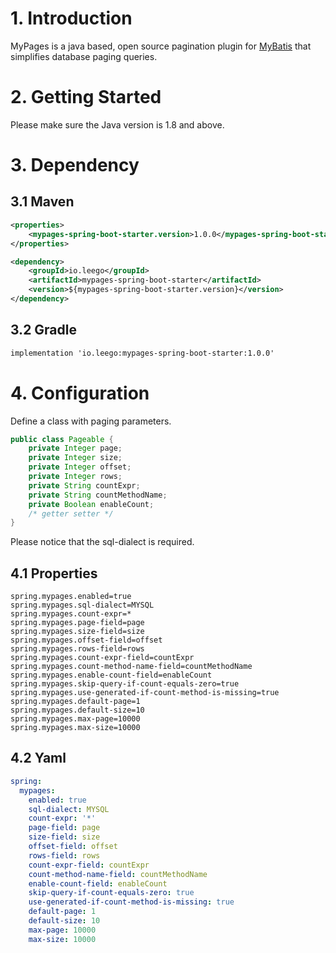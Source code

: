 # 1. Introduction

MyPages is a java based, open source pagination plugin for [MyBatis](https://github.com/mybatis/mybatis-3) that simplifies database paging queries.

# 2. Getting Started

Please make sure the Java version is 1.8 and above.

# 3. Dependency

## 3.1 Maven

```xml
<properties>
    <mypages-spring-boot-starter.version>1.0.0</mypages-spring-boot-starter.version>
</properties>

<dependency>
    <groupId>io.leego</groupId>
    <artifactId>mypages-spring-boot-starter</artifactId>
    <version>${mypages-spring-boot-starter.version}</version>
</dependency>
```

## 3.2 Gradle

```xml
implementation 'io.leego:mypages-spring-boot-starter:1.0.0'
```

# 4. Configuration

Define a class with paging parameters.

```java
public class Pageable {
    private Integer page;
    private Integer size;
    private Integer offset;
    private Integer rows;
    private String countExpr;
    private String countMethodName;
    private Boolean enableCount;
    /* getter setter */
}
```

Please notice that the sql-dialect is required.

## 4.1 Properties

```properties
spring.mypages.enabled=true
spring.mypages.sql-dialect=MYSQL
spring.mypages.count-expr=*
spring.mypages.page-field=page
spring.mypages.size-field=size
spring.mypages.offset-field=offset
spring.mypages.rows-field=rows
spring.mypages.count-expr-field=countExpr
spring.mypages.count-method-name-field=countMethodName
spring.mypages.enable-count-field=enableCount
spring.mypages.skip-query-if-count-equals-zero=true
spring.mypages.use-generated-if-count-method-is-missing=true
spring.mypages.default-page=1
spring.mypages.default-size=10
spring.mypages.max-page=10000
spring.mypages.max-size=10000
```

## 4.2 Yaml

```yaml
spring:
  mypages:
    enabled: true
    sql-dialect: MYSQL
    count-expr: '*'
    page-field: page
    size-field: size
    offset-field: offset
    rows-field: rows
    count-expr-field: countExpr
    count-method-name-field: countMethodName
    enable-count-field: enableCount
    skip-query-if-count-equals-zero: true
    use-generated-if-count-method-is-missing: true
    default-page: 1
    default-size: 10
    max-page: 10000
    max-size: 10000
```